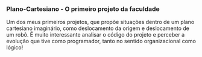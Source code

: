 ### Plano-Cartesiano - O primeiro projeto da faculdade
Um dos meus primeiros projetos, que propõe situações dentro de um plano cartesiano imaginário, como deslocamento da origem e deslocamento de um robô. É muito interessante analisar o código do projeto e perceber a evolução que tive como programador, tanto no sentido organizacional como lógico!

